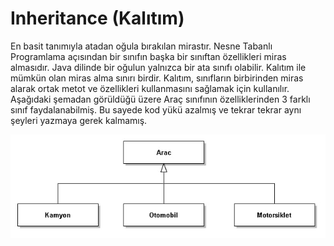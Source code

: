 # Inheritance (Kalıtım)
En basit tanımıyla atadan oğula bırakılan mirastır. Nesne Tabanlı Programlama açısından bir sınıfın başka bir sınıftan özellikleri miras almasıdır. Java dilinde bir oğulun yalnızca bir ata sınıfı olabilir. Kalıtım ile mümkün olan miras alma sınırı birdir. Kalıtım, sınıfların birbirinden miras alarak ortak metot ve özellikleri kullanmasını sağlamak için kullanılır. Aşağıdaki şemadan görüldüğü üzere Araç sınıfının özelliklerinden 3 farklı sınıf faydalanabilmiş. Bu sayede kod yükü azalmış ve tekrar tekrar aynı şeyleri yazmaya gerek kalmamış.

![image](/table/inheritance_kalitim_diagram.jpg)
